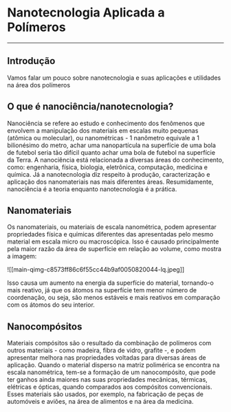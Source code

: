 # Nanotecnologia Aplicada a Polímeros
---
## Introdução
Vamos falar um pouco sobre nanotecnologia e suas aplicações e utilidades na área dos polímeros
## O que é nanociência/nanotecnologia?
Nanociência se refere ao estudo e conhecimento dos fenômenos que envolvem a manipulação dos materiais em escalas muito pequenas (atômica ou molecular), ou nanométricas - 1 nanômetro equivale a 1 bilionésimo do metro, achar uma nanopartícula na superfície de uma bola de futebol seria tão difícil quanto achar uma bola de futebol na superfície da Terra. A nanociência está relacionada a diversas áreas do conhecimento, como: engenharia, física, biologia, eletrônica, computação, medicina e química. Já a nanotecnologia diz respeito à produção, caracterização e aplicação dos nanomateriais nas mais diferentes áreas. Resumidamente, nanociência é a teoria enquanto nanotecnologia é a prática.
## Nanomateriais
Os nanomateriais, ou materiais de escala nanométrica, podem apresentar propriedades física e químicas diferentes das apresentadas pelo mesmo material em escala micro ou macroscópica. Isso é causado principalmente pela maior razão da área de superfície em relação ao volume, como mostra a imagem:

![[main-qimg-c8573ff86c6f55cc44b9af0050820044-lq.jpeg]]

Isso causa um aumento na energia da superfície do material, tornando-o mais reativo, já que os átomos na superfície tem menor número de coordenação, ou seja, são menos estáveis e mais reativos em comparação com os átomos do seu interior.
## Nanocompósitos
Materiais compósitos são o resultado da combinação de polímeros com outros materiais - como madeira, fibra de vidro, grafite -, e podem apresentar melhora nas propriedades voltadas para diversas áreas de aplicação. Quando o material disperso na matriz polimérica se encontra na escala nanométrica, tem-se a formação de um nanocompósito, que pode ter ganhos ainda maiores nas suas propriedades mecânicas, térmicas, elétricas e ópticas, quando comparados aos compósitos convencionais. Esses materiais são usados, por exemplo, na fabricação de peças de automóveis e aviões, na área de alimentos e na área da medicina.